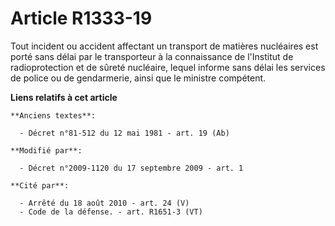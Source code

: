 # Article R1333-19

Tout incident ou accident affectant un transport de matières nucléaires est porté sans délai par le transporteur à la
connaissance de l'Institut de radioprotection et de sûreté nucléaire, lequel informe sans délai les services de police ou de
gendarmerie, ainsi que le ministre compétent.

**Liens relatifs à cet article**

	**Anciens textes**:

	  - Décret n°81-512 du 12 mai 1981 - art. 19 (Ab)

	**Modifié par**:

	  - Décret n°2009-1120 du 17 septembre 2009 - art. 1

	**Cité par**:

	  - Arrêté du 18 août 2010 - art. 24 (V)
	  - Code de la défense. - art. R1651-3 (VT)
